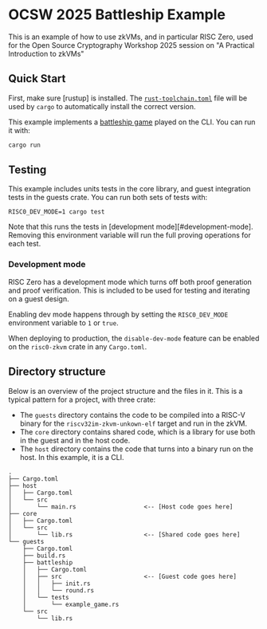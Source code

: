 # OCSW 2025 Battleship Example

This is an example of how to use zkVMs, and in particular RISC Zero, used for the Open Source Cryptography Workshop 2025 session on "A Practical Introduction to zkVMs"

## Quick Start

First, make sure [rustup] is installed. The
[`rust-toolchain.toml`][rust-toolchain] file will be used by `cargo` to
automatically install the correct version.

This example implements a [battleship game][battleship-wiki] played on the CLI. You can run it with:

```bash
cargo run
```

## Testing

This example includes units tests in the core library, and guest integration tests in the guests crate.
You can run both sets of tests with:

```
RISC0_DEV_MODE=1 cargo test
```

Note that this runs the tests in [development mode][#development-mode].
Removing this environment variable will run the full proving operations for each test.

### Development mode

RISC Zero has a development mode which turns off both proof generation and proof verification.
This is included to be used for testing and iterating on a guest design.

Enabling dev mode happens through by setting the `RISC0_DEV_MODE` environment variable to `1` or `true`.

When deploying to production, the `disable-dev-mode` feature can be enabled on the `risc0-zkvm` crate in any `Cargo.toml`.

## Directory structure

Below is an overview of the project structure and the files in it.
This is a typical pattern for a project, with three crate:

* The `guests` directory contains the code to be compiled into a RISC-V binary for the `riscv32im-zkvm-unkown-elf` target and run in the zkVM.
* The `core` directory contains shared code, which is a library for use both in the guest and in the host code.
* The `host` directory contains the code that turns into a binary run on the host. In this example, it is a CLI.

```
.
├── Cargo.toml
├── host
│   ├── Cargo.toml
│   └── src
│       └── main.rs                   <-- [Host code goes here]
├── core
│   ├── Cargo.toml
│   └── src
│       └── lib.rs                    <-- [Shared code goes here]
└── guests
    ├── Cargo.toml
    ├── build.rs
    ├── battleship
    │   ├── Cargo.toml
    │   ├── src                       <-- [Guest code goes here]
    │   │   ├── init.rs
    │   │   └── round.rs
    │   └── tests
    │       └── example_game.rs
    └── src
        └── lib.rs
```

[rust-toolchain]: rust-toolchain.toml
[battleship-wiki]: https://en.wikipedia.org/wiki/Battleship_(game)
